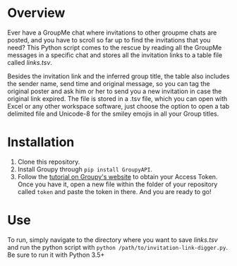 # Overview

Ever have a GroupMe chat where invitations to other groupme chats are posted, and you have to scroll so far up to find the invitations that you need? This Python script comes to the rescue by reading all the GroupMe messages in a specific chat and stores all the invitation links to a table file called *links.tsv*.

Besides the invitation link and the inferred group title, the table also includes the sender name, send time and original message, so you can tag the original poster and ask him or her to send you a new invitation in case the original link expired. The file is stored in a .tsv file, which you can open with Excel or any other workspace software, just choose the option to open a tab delimited file and Unicode-8 for the smiley emojis in all your Group titles.

# Installation

1. Clone this repository. 
2. Install Groupy through `pip install GroupyAPI`.
3. Follow the [tutorial on Groupy's website](https://groupy.readthedocs.io/en/latest/pages/installation.html) to obtain your Access Token. Once you have it, open a new file within the folder of your repository called `token` and paste the token in there. And you are ready to go!

# Use
To run, simply navigate to the directory where you want to save *links.tsv* and run the python script with `python /path/to/invitation-link-digger.py`. Be sure to run it with Python 3.5+ 